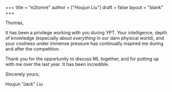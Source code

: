 +++
title = "e2tomre"
author = ["Houjun Liu"]
draft = false
layout = "blank"
+++

Thomas,

It has been a privilege working with you during YPT. Your intelligence, depth of knowledge (especially about _everything_ in our darn physical world), and your coolness under immense pressure has continually inspired me during and after the competition.

Thank you for the opportunity to discuss ML together, and for putting up with me over the last year. It has been incredible.

Sincerely yours,

Houjun "Jack" Liu
